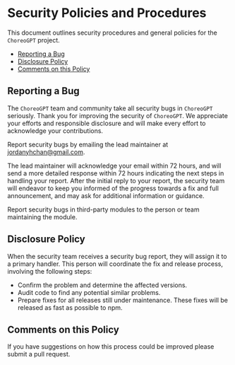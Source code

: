# Security Policies and Procedures

This document outlines security procedures and general policies for the
`ChoreoGPT` project.

  * [Reporting a Bug](#reporting-a-bug)
  * [Disclosure Policy](#disclosure-policy)
  * [Comments on this Policy](#comments-on-this-policy)

## Reporting a Bug

The `ChoreoGPT` team and community take all security bugs in
`ChoreoGPT` seriously. Thank you for improving the security of
`ChoreoGPT`. We appreciate your efforts and responsible disclosure
and will make every effort to acknowledge your contributions.

Report security bugs by emailing the lead maintainer at jordanyhchan@gmail.com.

The lead maintainer will acknowledge your email within 72 hours, and will send a
more detailed response within 72 hours indicating the next steps in handling
your report. After the initial reply to your report, the security team will
endeavor to keep you informed of the progress towards a fix and full
announcement, and may ask for additional information or guidance.

Report security bugs in third-party modules to the person or team maintaining
the module.

## Disclosure Policy

When the security team receives a security bug report, they will assign it to a
primary handler. This person will coordinate the fix and release process,
involving the following steps:

  * Confirm the problem and determine the affected versions.
  * Audit code to find any potential similar problems.
  * Prepare fixes for all releases still under maintenance. These fixes will be
    released as fast as possible to npm.

## Comments on this Policy

If you have suggestions on how this process could be improved please submit a
pull request.
